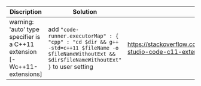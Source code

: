 |Discription|Solution|Source|
|-----------|--------|--------|
|warning: 'auto' type specifier is a C++11 extension [-Wc++11-extensions]|add ```"code-runner.executorMap" : { "cpp" : "cd $dir && g++ -std=c++11 $fileName -o $fileNameWithoutExt && $dir$fileNameWithoutExt" }``` to user setting|https://stackoverflow.com/questions/51046803/visual-studio-code-c11-extension-warning/51351913|